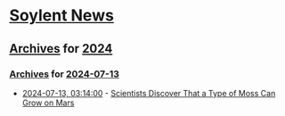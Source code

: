 # [Soylent News](../../../README.md)

## [Archives](../../index.md) for [2024](../index.md)

### [Archives](../../index.md) for [2024-07-13](index.md)

* [2024-07-13, 03:14:00](https://soylentnews.org/article.pl?sid=24/07/12/005226&from=rss) - [Scientists Discover That a Type of Moss Can Grow on Mars](https://soylentnews.org/article.pl?sid=24/07/12/005226&from=rss)
